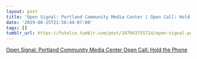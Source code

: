 ```yaml
---
layout: post
title: 'Open Signal: Portland Community Media Center | Open Call: Hold the Phone'
date: '2019-08-15T21:56:44-07:00'
tags: []
tumblr_url: https://futelco.tumblr.com/post/187043755714/open-signal-portland-community-media-center
---
```

[Open Signal: Portland Community Media Center Open Call: Hold the Phone](https://www.opensignalpdx.org/about/opportunities/open-call-hold-the-phone/)  
